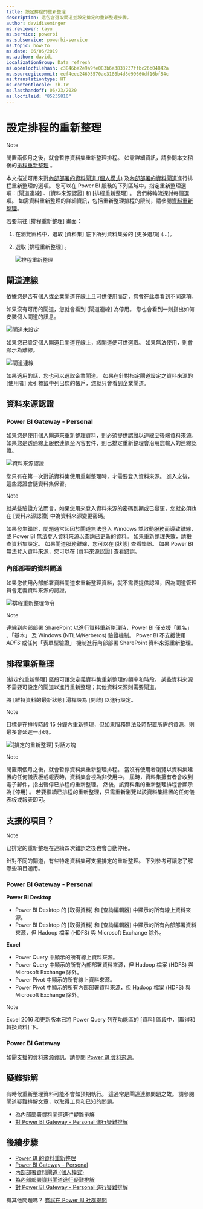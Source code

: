 ```yaml
---
title: 設定排程的重新整理
description: 這包含選取閘道並設定排定的重新整理步驟。
author: davidiseminger
ms.reviewer: kayu
ms.service: powerbi
ms.subservice: powerbi-service
ms.topic: how-to
ms.date: 06/06/2019
ms.author: davidi
LocalizationGroup: Data refresh
ms.openlocfilehash: c3846ba2e9a9fe083b6a3833237ffbc26b04842a
ms.sourcegitcommit: eef4eee24695570ae3186b4d8d99660df16bf54c
ms.translationtype: HT
ms.contentlocale: zh-TW
ms.lasthandoff: 06/23/2020
ms.locfileid: "85235810"
---
```

# <a name="configure-scheduled-refresh"></a>設定排程的重新整理

>[!NOTE]
>閒置兩個月之後，就會暫停資料集重新整理排程。 如需詳細資訊，請參閱本文稍後的[排程重新整理](#scheduled-refresh)  。

本文描述可用來對[內部部署的資料閘道 (個人模式)](service-gateway-personal-mode.md) 及[內部部署的資料閘道](service-gateway-onprem.md)進行排程重新整理的選項。 您可以在 Power BI 服務的下列區域中，指定重新整理選項：[閘道連線]  、[資料來源認證]  和 [排程重新整理]  。 我們將輪流探討每個選項。 如需資料重新整理的詳細資訊，包括重新整理排程的限制，請參閱[資料重新整理](refresh-data.md#data-refresh)。

若要前往 [排程重新整理]  畫面：

1. 在瀏覽窗格中，選取 [資料集]  底下所列資料集旁的 [更多選項]  (...)。
2. 選取 [排程重新整理]  。

    ![排程重新整理](media/refresh-scheduled-refresh/dataset-menu.png)

## <a name="gateway-connection"></a>閘道連線

依據您是否有個人或企業閘道在線上且可供使用而定，您會在此處看到不同選項。

如果沒有可用的閘道，您就會看到 [閘道連線]  為停用。 您也會看到一則指出如何安裝個人閘道的訊息。

![閘道未設定](media/refresh-scheduled-refresh/gateway-not-configured.png)

如果您已設定個人閘道且閘道在線上，該閘道便可供選取。 如果無法使用，則會顯示為離線。

![閘道連線](media/refresh-scheduled-refresh/gateway-connection.png)

如果適用的話，您也可以選取企業閘道。 如果在針對指定閘道設定之資料來源的 [使用者]  索引標籤中列出您的帳戶，您就只會看到企業閘道。

## <a name="data-source-credentials"></a>資料來源認證

### <a name="power-bi-gateway---personal"></a>Power BI Gateway - Personal

如果您是使用個人閘道來重新整理資料，則必須提供認證以連線至後端資料來源。 如果您是透過線上服務連線至內容套件，則已排定重新整理會沿用您輸入的連線認證。

![資料來源認證](media/refresh-scheduled-refresh/data-source-credentials-pgw.png)

您只有在第一次對該資料集使用重新整理時，才需要登入資料來源。 進入之後，這些認證會隨資料集保留。

> [!NOTE]
> 就某些驗證方法而言，如果您用來登入資料來源的密碼到期或已變更，您就必須也在 [資料來源認證]  中為資料來源變更密碼。

如果發生錯誤，問題通常起因於閘道無法登入 Windows 並啟動服務而導致離線，或 Power BI 無法登入資料來源以查詢已更新的資料。 如果重新整理失敗，請檢查資料集設定。 如果閘道服務離線，您可以在 [狀態]  查看錯誤。 如果 Power BI 無法登入資料來源，您可以在 [資料來源認證] 查看錯誤。

### <a name="on-premises-data-gateway"></a>內部部署的資料閘道

如果您使用內部部署資料閘道來重新整理資料，就不需要提供認證，因為閘道管理員會定義資料來源的認證。

![排程重新整理命令](media/refresh-scheduled-refresh/data-source-credentials-egw.png)

> [!NOTE]
> 連線到內部部署 SharePoint 以進行資料重新整理時，Power BI 僅支援「匿名」  、「基本」  及 Windows (NTLM/Kerberos)  驗證機制。 Power BI 不支援使用 *ADFS* 或任何「表單型驗證」  機制進行內部部署 SharePoint 資料來源重新整理。

## <a name="scheduled-refresh"></a>排程重新整理

[排定的重新整理]  區段可讓您定義資料集重新整理的頻率和時段。 某些資料來源不需要可設定的閘道以進行重新整理；其他資料來源則需要閘道。

將 [維持資料的最新狀態]  滑桿設為 [開啟]  以進行設定。

> [!NOTE]
> 目標是在排程時段 15 分鐘內重新整理，但如果服務無法及時配置所需的資源，則最多會延遲一小時。

![[排定的重新整理] 對話方塊](media/refresh-scheduled-refresh/scheduled-refresh.png)

> [!NOTE]
> 閒置兩個月之後，就會暫停資料集重新整理排程。 當沒有使用者瀏覽以資料集建置的任何儀表板或報表時，資料集會視為非使用中。 屆時，資料集擁有者會收到電子郵件，指出暫停已排程的重新整理。 然後，該資料集的重新整理排程會顯示為 [停用]  。 若要繼續已排程的重新整理，只需重新瀏覽以該資料集建置的任何儀表板或報表即可。

## <a name="whats-supported"></a>支援的項目？


> [!NOTE]
> 已排定的重新整理在連續四次錯誤之後也會自動停用。

針對不同的閘道，有些特定資料集可支援排定的重新整理。 下列參考可讓您了解哪些項目適用。

### <a name="power-bi-gateway---personal"></a>Power BI Gateway - Personal

**Power BI Desktop**

* Power BI Desktop 的 [取得資料]  和 [查詢編輯器] 中顯示的所有線上資料來源。
* Power BI Desktop 的 [取得資料]  和 [查詢編輯器] 中顯示的所有內部部署資料來源，但 Hadoop 檔案 (HDFS) 與 Microsoft Exchange 除外。

**Excel**

* Power Query 中顯示的所有線上資料來源。
* Power Query 中顯示的所有內部部署資料來源，但 Hadoop 檔案 (HDFS) 與 Microsoft Exchange 除外。
* Power Pivot 中顯示的所有線上資料來源。
* Power Pivot 中顯示的所有內部部署資料來源，但 Hadoop 檔案 (HDFS) 與 Microsoft Exchange 除外。

> [!NOTE]
> Excel 2016 和更新版本已將 Power Query 列在功能區的 [資料]  區段中，[取得和轉換資料]  下。

### <a name="power-bi-gateway"></a>Power BI Gateway

如需支援的資料來源資訊，請參閱 [Power BI 資料來源](power-bi-data-sources.md)。

## <a name="troubleshooting"></a>疑難排解
有時候重新整理資料可能不會如預期執行。 這通常是閘道連線問題之故。 請參閱閘道疑難排解文章，以取得工具和已知的問題。

- [為內部部署資料閘道進行疑難排解](service-gateway-onprem-tshoot.md)
- [對 Power BI Gateway - Personal 進行疑難排解](service-admin-troubleshooting-power-bi-personal-gateway.md)

## <a name="next-steps"></a>後續步驟

- [Power BI 的資料重新整理](refresh-data.md)  
- [Power BI Gateway - Personal](service-gateway-personal-mode.md)  
- [內部部署資料閘道 (個人模式)](service-gateway-onprem.md)  
- [為內部部署資料閘道進行疑難排解](service-gateway-onprem-tshoot.md)  
- [對 Power BI Gateway - Personal 進行疑難排解](service-admin-troubleshooting-power-bi-personal-gateway.md)  

有其他問題嗎？ [嘗試在 Power BI 社群提問](https://community.powerbi.com/)